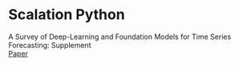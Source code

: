 # Scalation Python
A Survey of Deep-Learning and Foundation Models for Time Series Forecasting: Supplement\
[Paper](https://arxiv.org/pdf/2401.13912.pdf)
